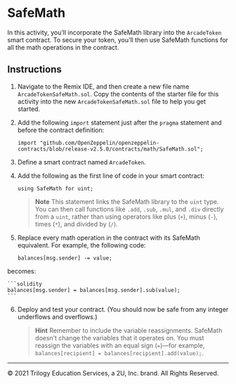 # SafeMath 

In this activity, you’ll incorporate the SafeMath library into the `ArcadeToken` smart contract. To secure your token, you’ll then use SafeMath functions for all the math operations in the contract.

## Instructions

1. Navigate to the Remix IDE, and then create a new file name `ArcadeTokenSafeMath.sol`. Copy the contents of the starter file for this activity into the new `ArcadeTokenSafeMath.sol` file to help you get started.

2. Add the following `import` statement just after the `pragma` statement and before the contract definition:

    ```solidity
    import "github.com/OpenZeppelin/openzeppelin-contracts/blob/release-v2.5.0/contracts/math/SafeMath.sol";
    ```

3. Define a smart contract named `ArcadeToken`.

4. Add the following as the first line of code in your smart contract:

    ```solidity
    using SafeMath for uint;
    ```

    > **Note** This statement links the SafeMath library to the `uint` type. You can then call functions like `.add`, `.sub`, `.mul`, and `.div` directly from a `uint`, rather than using operators like plus (`+`), minus (`-`), times (`*`), and divided by (`/`).

5. Replace every math operation in the contract with its SafeMath equivalent. For example, the following code:

    ```solidity
    balances[msg.sender] -= value;
    ```

becomes:

    ```solidity
    balances[msg.sender] = balances[msg.sender].sub(value);
    ```

6. Deploy and test your contract. (You should now be safe from any integer underflows and overflows.)

    > **Hint** Remember to include the variable reassignments. SafeMath doesn’t change the variables that it operates on. You must reassign the variables with an equal sign (`=`)&mdash;for example, `balances[recipient] = balances[recipient].add(value);`.

---

© 2021 Trilogy Education Services, a 2U, Inc. brand. All Rights Reserved.


